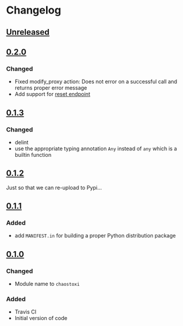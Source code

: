 # Changelog

## [Unreleased][]

[Unreleased]: https://github.com/chaostoolkit-incubator/chaostoolkit-toxiproxy/compare/0.2.0...HEAD

## [0.2.0][]

[0.2.0]: https://github.com/chaostoolkit-incubator/chaostoolkit-toxiproxy/compare/0.1.3...0.2.0

### Changed

- Fixed modify_proxy action: Does not error on a successful call and returns proper error message
- Add support for [reset endpoint](https://github.com/Shopify/toxiproxy#endpoints)

## [0.1.3][]

[0.1.3]: https://github.com/chaostoolkit-incubator/chaostoolkit-toxiproxy/compare/0.1.2...0.1.3

### Changed

-   delint
-   use the appropriate typing annotation `Any` instead of `any` which is a builtin
    function

## [0.1.2][]

[0.1.2]: https://github.com/chaostoolkit-incubator/chaostoolkit-toxiproxy/compare/0.1.1...0.1.2

Just so that we can re-upload to Pypi...

## [0.1.1][]

[0.1.1]: https://github.com/chaostoolkit-incubator/chaostoolkit-toxiproxy/compare/0.1.0...0.1.1

### Added

-   add `MANIFEST.in` for building a proper Python distribution package

## [0.1.0][]

[0.1.0]: https://github.com/chaostoolkit-incubator/chaostoolkit-toxiproxy/compare/51c126...0.1.0

### Changed

-   Module name to `chaostoxi`

### Added

-   Travis CI
-   Initial version of code
